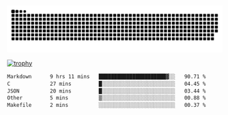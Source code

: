 ﻿<picture>
  <source media="(prefers-color-scheme: dark)" srcset="https://raw.githubusercontent.com/Ainavo/Ainavo/output/github-contribution-grid-snake-dark.svg">
  <source media="(prefers-color-scheme: light)" srcset="https://raw.githubusercontent.com/Ainavo/Ainavo/output/github-contribution-grid-snake.svg">
  <img alt="github contribution grid snake animation" src="https://raw.githubusercontent.com/Ainavo/Ainavo/output/github-contribution-grid-snake.svg">
</picture>

[![trophy](https://github-profile-trophy.vercel.app/?username=Ainavo)](https://github.com/ryo-ma/github-profile-trophy)

<!--START_SECTION:waka-->

```txt
Markdown      9 hrs 11 mins   ██████████████████████▓░░   90.71 %
C             27 mins         █░░░░░░░░░░░░░░░░░░░░░░░░   04.45 %
JSON          20 mins         █░░░░░░░░░░░░░░░░░░░░░░░░   03.44 %
Other         5 mins          ▒░░░░░░░░░░░░░░░░░░░░░░░░   00.88 %
Makefile      2 mins          ░░░░░░░░░░░░░░░░░░░░░░░░░   00.37 %
```

<!--END_SECTION:waka-->

